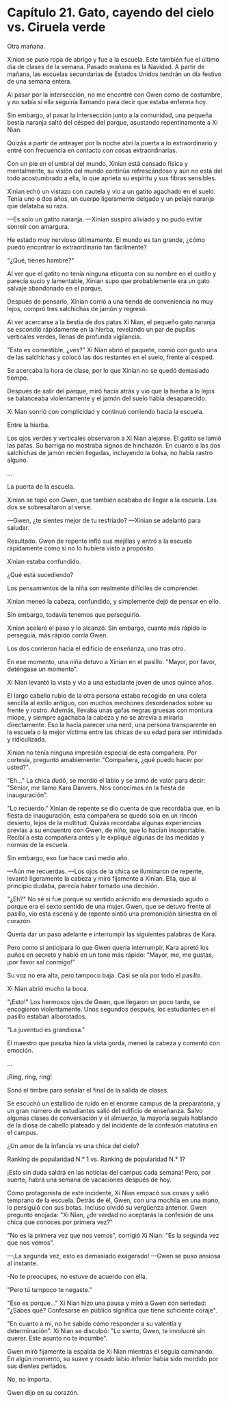 
# Capítulo 21. Gato, cayendo del cielo vs. Ciruela verde


Otra mañana.

Xinian se puso ropa de abrigo y fue a la escuela. Este también fue el último día de clases de la semana. Pasado mañana es la Navidad. A partir de mañana, las escuelas secundarias de Estados Unidos tendrán un día festivo de una semana entera.

Al pasar por la intersección, no me encontré con Gwen como de costumbre, y no sabía si ella seguiría llamando para decir que estaba enferma hoy.

Sin embargo, al pasar la intersección junto a la comunidad, una pequeña bestia naranja saltó del césped del parque, asustando repentinamente a Xi Nian.

Quizás a partir de anteayer por la noche abrí la puerta a lo extraordinario y entré con frecuencia en contacto con cosas extraordinarias.

Con un pie en el umbral del mundo, Xinian está cansado física y mentalmente, su visión del mundo continúa refrescándose y aún no está del todo acostumbrado a ella, lo que aprieta su espíritu y sus fibras sensibles.

Xinian echó un vistazo con cautela y vio a un gatito agachado en el suelo. Tenía uno o dos años, un cuerpo ligeramente delgado y un pelaje naranja que delataba su raza.

—Es solo un gatito naranja. —Xinian suspiró aliviado y no pudo evitar sonreír con amargura.

He estado muy nervioso últimamente. El mundo es tan grande, ¿cómo puedo encontrar lo extraordinario tan fácilmente?

"¿Qué, tienes hambre?"

Al ver que el gatito no tenía ninguna etiqueta con su nombre en el cuello y parecía sucio y lamentable, Xinian supo que probablemente era un gato salvaje abandonado en el parque.

Después de pensarlo, Xinian corrió a una tienda de conveniencia no muy lejos, compró tres salchichas de jamón y regresó.

Al ver acercarse a la bestia de dos patas Xi Nian, el pequeño gato naranja se escondió rápidamente en la hierba, revelando un par de pupilas verticales verdes, llenas de profunda vigilancia.

"Esto es comestible, ¿ves?" Xi Nian abrió el paquete, comió con gusto una de las salchichas y colocó las dos restantes en el suelo, frente al césped.

Se acercaba la hora de clase, por lo que Xinian no se quedó demasiado tiempo.

Después de salir del parque, miró hacia atrás y vio que la hierba a lo lejos se balanceaba violentamente y el jamón del suelo había desaparecido.

Xi Nian sonrió con complicidad y continuó corriendo hacia la escuela.

Entre la hierba.

Los ojos verdes y verticales observaron a Xi Nian alejarse. El gatito se lamió las patas. Su barriga no mostraba signos de hinchazón. En cuanto a las dos salchichas de jamón recién llegadas, incluyendo la bolsa, no había rastro alguno.

…

La puerta de la escuela.

Xinian se topó con Gwen, que también acababa de llegar a la escuela. Las dos se sobresaltaron al verse.

—Gwen, ¿te sientes mejor de tu resfriado? —Xinian se adelantó para saludar.

Resultado. Gwen de repente infló sus mejillas y entró a la escuela rápidamente como si no lo hubiera visto a propósito.

Xinian estaba confundido.

¿Qué está sucediendo?

Los pensamientos de la niña son realmente difíciles de comprender.

Xinian meneó la cabeza, confundido, y simplemente dejó de pensar en ello.

Sin embargo, todavía tenemos que perseguirlo.

Xinian aceleró el paso y lo alcanzó. Sin embargo, cuanto más rápido lo perseguía, más rápido corría Gwen.

Los dos corrieron hacia el edificio de enseñanza, uno tras otro.

En ese momento, una niña detuvo a Xinian en el pasillo: "Mayor, por favor, deténgase un momento".

Xi Nian levantó la vista y vio a una estudiante joven de unos quince años.

El largo cabello rubio de la otra persona estaba recogido en una coleta sencilla al estilo antiguo, con muchos mechones desordenados sobre su frente y rostro. Además, llevaba unas gafas negras gruesas con montura miope, y siempre agachaba la cabeza y no se atrevía a mirarla directamente. Eso la hacía parecer una nerd, una persona transparente en la escuela o la mejor víctima entre las chicas de su edad para ser intimidada y ridiculizada.

Xinian no tenía ninguna impresión especial de esta compañera. Por cortesía, preguntó amablemente: "Compañera, ¿qué puedo hacer por usted?".

"Eh..." La chica dudó, se mordió el labio y se armó de valor para decir: "Sénior, me llamo Kara Danvers. Nos conocimos en la fiesta de inauguración".

"Lo recuerdo." Xinian de repente se dio cuenta de que recordaba que, en la fiesta de inauguración, esta compañera se quedó sola en un rincón desierto, lejos de la multitud. Quizás recordaba algunas experiencias previas a su encuentro con Gwen, de niño, que lo hacían insoportable. Recibí a esta compañera antes y le expliqué algunas de las medidas y normas de la escuela.

Sin embargo, eso fue hace casi medio año.

—Aún me recuerdas. —Los ojos de la chica se iluminaron de repente, levantó ligeramente la cabeza y miró fijamente a Xinian. Ella, que al principio dudaba, parecía haber tomado una decisión.

"¿Eh?" No sé si fue porque su sentido arácnido era demasiado agudo o porque era el sexto sentido de una mujer. Gwen, que se detuvo frente al pasillo, vio esta escena y de repente sintió una premonición siniestra en el corazón.

Quería dar un paso adelante e interrumpir las siguientes palabras de Kara.

Pero como si anticipara lo que Gwen quería interrumpir, Kara apretó los puños en secreto y habló en un tono más rápido: "Mayor, me, me gustas, ¡por favor sal conmigo!"

Su voz no era alta, pero tampoco baja. Casi se oía por todo el pasillo.

Xi Nian abrió mucho la boca.

"¡Esto!" Los hermosos ojos de Gwen, que llegaron un poco tarde, se encogieron violentamente. Unos segundos después, los estudiantes en el pasillo estaban alborotados.

"La juventud es grandiosa."

El maestro que pasaba hizo la vista gorda, meneó la cabeza y comentó con emoción.

…

¡Ring, ring, ring!

Sonó el timbre para señalar el final de la salida de clases.

Se escuchó un estallido de ruido en el enorme campus de la preparatoria, y un gran número de estudiantes salió del edificio de enseñanza. Salvo algunas clases de conversación y el almuerzo, la mayoría seguía hablando de la diosa de cabello plateado y del incidente de la confesión matutina en el campus.

¿Un amor de la infancia vs una chica del cielo?

Ranking de popularidad N.° 1 vs. Ranking de popularidad N.° 1?

¡Esto sin duda saldrá en las noticias del campus cada semana! Pero, por suerte, habrá una semana de vacaciones después de hoy.

Como protagonista de este incidente, Xi Nian empacó sus cosas y salió temprano de la escuela. Detrás de él, Gwen, con una mochila en una mano, lo persiguió con sus botas. Incluso olvidó su vergüenza anterior. Gwen preguntó enojada: "Xi Nian, ¿de verdad no aceptarás la confesión de una chica que conoces por primera vez?"

"No es la primera vez que nos vemos", corrigió Xi Nian: "Es la segunda vez que nos vemos".

—¡La segunda vez, esto es demasiado exagerado! —Gwen se puso ansiosa al instante.

-No te preocupes, no estuve de acuerdo con ella.

"Pero tú tampoco te negaste."

"Eso es porque..." Xi Nian hizo una pausa y miró a Gwen con seriedad: "¿Sabes qué? Confesarse en público significa que tiene suficiente coraje".

"En cuanto a mí, no he sabido cómo responder a su valentía y determinación". Xi Nian se disculpó: "Lo siento, Gwen, te involucré sin querer. Este asunto no te incumbe".

Gwen miró fijamente la espalda de Xi Nian mientras él seguía caminando. En algún momento, su suave y rosado labio inferior había sido mordido por sus dientes perlados.

No, no importa.

Gwen dijo en su corazón.